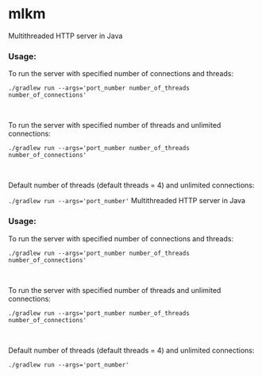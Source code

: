 # mlkm
Multithreaded HTTP server in Java

### Usage:
To run the server with specified number of connections and threads:

`./gradlew run --args='port_number number_of_threads number_of_connections'`

&nbsp;

To run the server with specified number of threads and unlimited connections:

`./gradlew run --args='port_number number_of_threads number_of_connections'`

&nbsp;

Default number of threads (default threads = 4) and unlimited connections:

`./gradlew run --args='port_number'`
Multithreaded HTTP server in Java

### Usage:
To run the server with specified number of connections and threads:

`./gradlew run --args='port_number number_of_threads number_of_connections'`

&nbsp;

To run the server with specified number of threads and unlimited connections:

`./gradlew run --args='port_number number_of_threads number_of_connections'`

&nbsp;

Default number of threads (default threads = 4) and unlimited connections:

`./gradlew run --args='port_number'`
